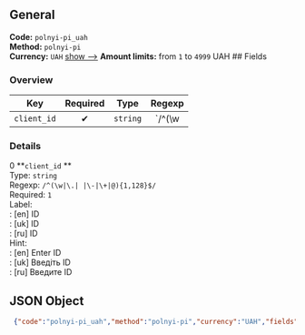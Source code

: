 ## General 
**Code:** `polnyi-pi_uah`  
**Method:** `polnyi-pi`  
**Currency:** `UAH` [show -->]() 
**Amount limits:** from `1`  to `4999`  UAH ## Fields 
### Overview 
|Key|Required|Type|Regexp| 
|:---:|:---:|:---:|:---:| 
|`client_id` |✔ |`string` |`/^(\w|\.| |\-|\+|@){1,128}$/` | 
 
### Details 
0 **`client_id` **  
Type: `string`  
Regexp: `/^(\w|\.| |\-|\+|@){1,128}$/`  
Required: `1`  
Label:  
: [en] ID  
: [uk] ID  
: [ru] ID  
Hint:  
: [en] Enter ID  
: [uk] Введіть ID  
: [ru] Введите ID  
## JSON Object 
```json
 {"code":"polnyi-pi_uah","method":"polnyi-pi","currency":"UAH","fields":[{"key":"client_id","type":"string","label":{"en":"ID","uk":"ID","ru":"ID"},"regexp":"\/^(\\w|\\.| |\\-|\\+|@){1,128}$\/","required":true,"position":1,"hint":{"en":"Enter ID","uk":"\u0412\u0432\u0435\u0434\u0456\u0442\u044c ID","ru":"\u0412\u0432\u0435\u0434\u0438\u0442\u0435 ID"}}],"amount_min":1,"amount_max":4999}```  
